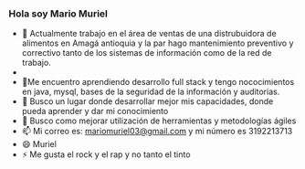 ### Hola soy Mario Muriel 

- 🔭 Actualmente trabajo en el área de ventas de una distrubuidora de alimentos en Amagá antioquia y la par hago mantenimiento preventivo y correctivo tanto de los sistemas de información como de la red de trabajo. 
- 
- 🌱Me encuentro aprendiendo desarrollo full stack y tengo nococimientos en java, mysql, bases de la seguridad de la información y auditorias. 
- 👯 Busco un lugar donde desarrollar mejor mis capacidades, donde pueda aprender y dar mi conocimiento 
- 🤔 Busco como mejorar utilización de herramientas y metodologías ágiles
- 📫 Mi correo es: mariomuriel03@gmail.com y mi número es 3192213713
- 😄 Muriel
- ⚡ Me gusta el rock y el rap y no tanto el tinto 
